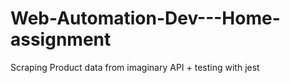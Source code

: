 # Web-Automation-Dev---Home-assignment
Scraping Product data from imaginary API + testing with jest
